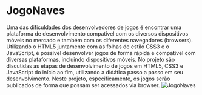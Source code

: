 # JogoNaves
Uma das dificuldades dos desenvolvedores de jogos é encontrar uma plataforma de desenvolvimento compatível com os
diversos dispositivos móveis no mercado e também com os diferentes navegadores (browsers).
Utilizando o HTML5 juntamente com as folhas de estilo CSS3 e o JavaScript, 
é possível desenvolver jogos de forma rápida e compatível com diversas plataformas, 
incluindo dispositivos móveis. No projeto são discutidas as etapas de desenvolvimento de jogos em HTML5,
CSS3 e JavaScript do início ao fim, utilizando a didática passo a passo em seu desenvolvimento.
Neste projeto, especificamente, os jogos serão publicados de forma que possam ser acessados via browser.
![JogoNaves](https://github.com/Juliano-OLiveira/JogoNaves/blob/master/img/naves.gif)
